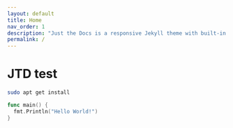 ```yaml
---
layout: default
title: Home
nav_order: 1
description: "Just the Docs is a responsive Jekyll theme with built-in search that is easily customizable and hosted on GitHub Pages."
permalink: /
---
```


# JTD test

```bash
sudo apt get install
```

```go
func main() {
  fmt.Println("Hello World!")
}
```

